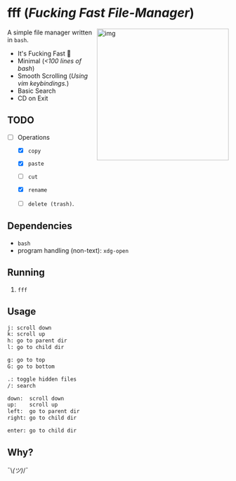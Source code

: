 # fff (*Fucking Fast File-Manager*)

<a href="https://asciinema.org/a/YoM4m6f7m63IK5Athb2F9AAXV" target="_blank"><img src="https://asciinema.org/a/B2LRFD6q26E7DhftTkeHLAUMT.png" alt="img" height="300px" align="right"/></a>

A simple file manager written in `bash`.

- It's Fucking Fast 🚀
- Minimal (*<100 lines of bash*)
- Smooth Scrolling (*Using vim keybindings.*)
- Basic Search
- CD on Exit


## TODO

- [ ] Operations
    - [x] `copy`
    - [x] `paste`
    - [ ] `cut`
    - [x] `rename`
    - [ ] `delete (trash)`.


## Dependencies

- `bash`
- program handling (non-text): `xdg-open`


## Running

1. `fff`


## Usage

```sh
j: scroll down
k: scroll up
h: go to parent dir
l: go to child dir

g: go to top
G: go to bottom

.: toggle hidden files
/: search

down:  scroll down
up:    scroll up
left:  go to parent dir
right: go to child dir

enter: go to child dir
```

## Why?

¯\\_(ツ)_/¯
